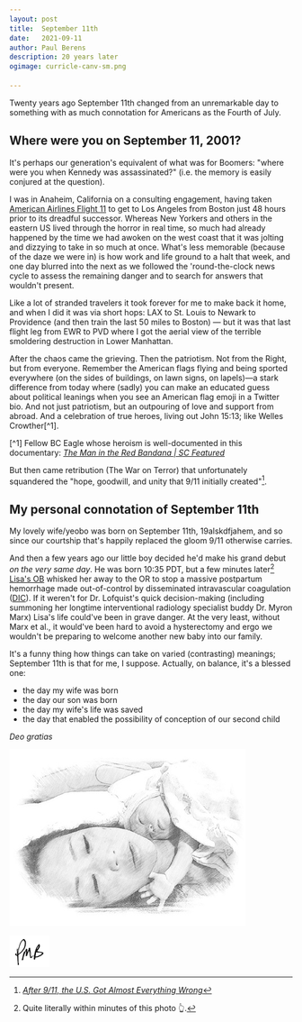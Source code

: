 ```yaml
---
layout: post
title:	September 11th
date:	2021-09-11
author:	Paul Berens
description: 20 years later
ogimage: curricle-canv-sm.png

---
```

Twenty years ago September 11th changed from an unremarkable day to something with as much connotation for Americans as the Fourth of July.

## Where were you on September 11, 2001?

It's perhaps our generation's equivalent of what was for Boomers: "where were you when Kennedy was assassinated?" (i.e. the memory is easily conjured at the question).

I was in Anaheim, California on a consulting engagement, having taken [American Airlines Flight 11](https://en.wikipedia.org/wiki/American_Airlines_Flight_11) to get to Los Angeles from Boston just 48 hours prior to its dreadful successor. Whereas New Yorkers and others in the eastern US lived through the horror in real time, so much had already happened by the time we had awoken on the west coast that it was jolting and dizzying to take in so much at once. What's less memorable (because of the daze we were in) is how work and life ground to a halt that week, and one day blurred into the next as we followed the 'round-the-clock news cycle to assess the remaining danger and to search for answers that wouldn't present.

Like a lot of stranded travelers it took forever for me to make back it home, and when I did it was via short hops: LAX to St. Louis to Newark to Providence (and then train the last 50 miles to Boston) — but it was that last flight leg from EWR to PVD where I got the aerial view of the terrible smoldering destruction in Lower Manhattan.

After the chaos came the grieving. Then the patriotism. Not from the Right, but from everyone. Remember the American flags flying and being sported everywhere (on the sides of buildings, on lawn signs, on lapels)—a stark difference from today where (sadly) you can make an educated guess about political leanings when you see an American flag emoji in a Twitter bio. And not just patriotism, but an outpouring of love and support from abroad. And a celebration of true heroes, living out John 15:13; like Welles Crowther[^1].

[^1] Fellow BC Eagle whose heroism is well-documented in this documentary: *<a href="https://www.theatlantic.com/ideas/archive/2021/09/after-911-everything-wrong-war-terror/620008/" target="_blank">The Man in the Red Bandana | SC Featured</a>*

But then came retribution (The War on Terror) that unfortunately squandered the "hope, goodwill, and unity that 9/11 initially created"[^2].

[^2]: *<a href="https://www.theatlantic.com/ideas/archive/2021/09/after-911-everything-wrong-war-terror/620008/" target="_blank">After 9/11, the U.S. Got Almost Everything Wrong</a>*

## My personal connotation of September 11th

My lovely wife/yeobo was born on September 11th, 19alskdfjahem, and so since our courtship that's happily replaced the gloom 9/11 otherwise carries.

And then a few years ago our little boy decided he'd make his grand debut *on the very same day*. He was born 10:35 PDT, but a few minutes later[^3] [Lisa's OB](https://doctors.adventisthealth.org/provider/Frederica+S+Lofquist/1343074) whisked her away to the OR to stop a massive postpartum hemorrhage made out-of-control by disseminated intravascular coagulation ([DIC](https://en.wikipedia.org/wiki/Disseminated_intravascular_coagulation)). If it weren't for Dr. Lofquist's quick decision-making (including summoning her longtime interventional radiology specialist buddy Dr. Myron Marx) Lisa's life could've been in grave danger. At the very least, without Marx et al., it would've been hard to avoid a hysterectomy and ergo we wouldn't be preparing to welcome another new baby into our family.

[^3]: Quite literally within minutes of this photo 👆.

It's a funny thing how things can take on varied (contrasting) meanings; September 11th is that for me, I suppose. Actually, on balance, it's a blessed one:
- the day my wife was born
- the day our son was born
- the day my wife's life was saved
- the day that enabled the possibility of conception of our second child

*Deo gratias*

![Umma and agi](/assets/og/umma.and.agi.jpg)

![initials](/assets/images/initials.pmb.71.56.png)